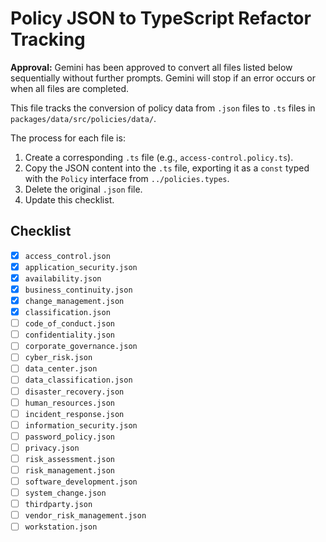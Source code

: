 # Policy JSON to TypeScript Refactor Tracking

**Approval:** Gemini has been approved to convert all files listed below sequentially without further prompts. Gemini will stop if an error occurs or when all files are completed.

This file tracks the conversion of policy data from `.json` files to `.ts` files in `packages/data/src/policies/data/`.

The process for each file is:
1. Create a corresponding `.ts` file (e.g., `access-control.policy.ts`).
2. Copy the JSON content into the `.ts` file, exporting it as a `const` typed with the `Policy` interface from `../policies.types`.
3. Delete the original `.json` file.
4. Update this checklist.

## Checklist

- [x] `access_control.json`
- [x] `application_security.json`
- [x] `availability.json`
- [x] `business_continuity.json`
- [x] `change_management.json`
- [x] `classification.json`
- [ ] `code_of_conduct.json`
- [ ] `confidentiality.json`
- [ ] `corporate_governance.json`
- [ ] `cyber_risk.json`
- [ ] `data_center.json`
- [ ] `data_classification.json`
- [ ] `disaster_recovery.json`
- [ ] `human_resources.json`
- [ ] `incident_response.json`
- [ ] `information_security.json`
- [ ] `password_policy.json`
- [ ] `privacy.json`
- [ ] `risk_assessment.json`
- [ ] `risk_management.json`
- [ ] `software_development.json`
- [ ] `system_change.json`
- [ ] `thirdparty.json`
- [ ] `vendor_risk_management.json`
- [ ] `workstation.json` 